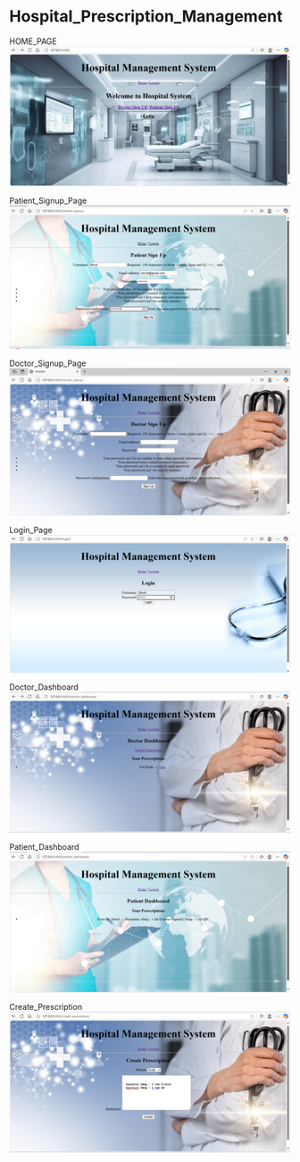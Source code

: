 # Hospital_Prescription_Management
HOME_PAGE
![image alt](https://github.com/Shrutii77/Hospital_Prescription_Management/blob/main/Home_Page.png?raw=true)

Patient_Signup_Page
![image alt](https://github.com/Shrutii77/Hospital_Prescription_Management/blob/main/Patient_Signup.png?raw=true
)

Doctor_Signup_Page
![image alt](https://github.com/Shrutii77/Hospital_Prescription_Management/blob/main/Doctor_Signup.png?raw=true)

Login_Page
![image alt](https://github.com/Shrutii77/Hospital_Prescription_Management/blob/main/Login_Page.png?raw=true)

Doctor_Dashboard
![image alt](https://github.com/Shrutii77/Hospital_Prescription_Management/blob/main/Doctor_Dashboard.png?raw=true)

Patient_Dashboard
![image alt](https://github.com/Shrutii77/Hospital_Prescription_Management/blob/main/Patient_Dashboard.png?raw=true)

Create_Prescription
![image alt](https://github.com/Shrutii77/Hospital_Prescription_Management/blob/main/Create_Prescription.png?raw=true
)

